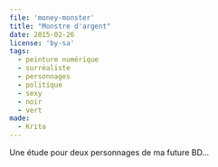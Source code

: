 ```yaml
---
file: 'money-monster'
title: "Monstre d'argent"
date: 2015-02-26
license: 'by-sa'
tags:
  - peinture numérique
  - surréaliste
  - personnages
  - politique
  - sexy
  - noir
  - vert
made:
  - Krita
---
```


Une étude pour deux personnages de ma future BD... 
